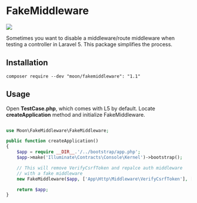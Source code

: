# FakeMiddleware

![](https://travis-ci.org/moon0326/FakeMiddleware.svg)

Sometimes you want to disable a middleware/route middleware when testing a controller in Laravel 5.
This package simplifies the process.

## Installation
```
composer require --dev "moon/fakemiddleware": "1.1"
```
## Usage

Open **TestCase.php**, which comes with L5 by default.
Locate **createApplication** method and initialize FakeMiddleware.

```php

use Moon\FakeMiddleware\FakeMiddleware;

public function createApplication()
{
    $app = require __DIR__.'/../bootstrap/app.php';
    $app->make('Illuminate\Contracts\Console\Kernel')->bootstrap();

    // This will remove VerifyCsrfToken and repalce auth middleware
    // with a fake middleware
    new FakeMiddleware($app, ['App\Http\Middleware\VerifyCsrfToken'], ['auth']);

    return $app;
}
```
